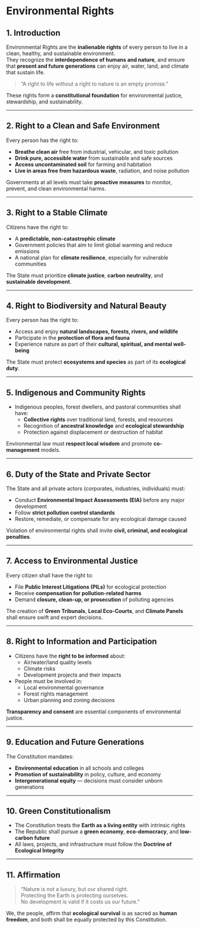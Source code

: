 # Environmental Rights

## 1. Introduction

Environmental Rights are the **inalienable rights** of every person to live in a clean, healthy, and sustainable environment.  
They recognize the **interdependence of humans and nature**, and ensure that **present and future generations** can enjoy air, water, land, and climate that sustain life.

> “A right to life without a right to nature is an empty promise.”

These rights form a **constitutional foundation** for environmental justice, stewardship, and sustainability.

---

## 2. Right to a Clean and Safe Environment

Every person has the right to:

- **Breathe clean air** free from industrial, vehicular, and toxic pollution
- **Drink pure, accessible water** from sustainable and safe sources
- **Access uncontaminated soil** for farming and habitation
- **Live in areas free from hazardous waste**, radiation, and noise pollution

Governments at all levels must take **proactive measures** to monitor, prevent, and clean environmental harms.

---

## 3. Right to a Stable Climate

Citizens have the right to:

- A **predictable, non-catastrophic climate**
- Government policies that aim to limit global warming and reduce emissions
- A national plan for **climate resilience**, especially for vulnerable communities

The State must prioritize **climate justice**, **carbon neutrality**, and **sustainable development**.

---

## 4. Right to Biodiversity and Natural Beauty

Every person has the right to:

- Access and enjoy **natural landscapes, forests, rivers, and wildlife**
- Participate in the **protection of flora and fauna**
- Experience nature as part of their **cultural, spiritual, and mental well-being**

The State must protect **ecosystems and species** as part of its **ecological duty**.

---

## 5. Indigenous and Community Rights

- Indigenous peoples, forest dwellers, and pastoral communities shall have:
  - **Collective rights** over traditional land, forests, and resources
  - Recognition of **ancestral knowledge** and **ecological stewardship**
  - Protection against displacement or destruction of habitat

Environmental law must **respect local wisdom** and promote **co-management** models.

---

## 6. Duty of the State and Private Sector

The State and all private actors (corporates, industries, individuals) must:

- Conduct **Environmental Impact Assessments (EIA)** before any major development
- Follow **strict pollution control standards**
- Restore, remediate, or compensate for any ecological damage caused

Violation of environmental rights shall invite **civil, criminal, and ecological penalties**.

---

## 7. Access to Environmental Justice

Every citizen shall have the right to:

- File **Public Interest Litigations (PILs)** for ecological protection
- Receive **compensation for pollution-related harms**
- Demand **closure, clean-up, or prosecution** of polluting agencies

The creation of **Green Tribunals**, **Local Eco-Courts**, and **Climate Panels** shall ensure swift and expert decisions.

---

## 8. Right to Information and Participation

- Citizens have the **right to be informed** about:
  - Air/water/land quality levels
  - Climate risks
  - Development projects and their impacts
- People must be involved in:
  - Local environmental governance
  - Forest rights management
  - Urban planning and zoning decisions

**Transparency and consent** are essential components of environmental justice.

---

## 9. Education and Future Generations

The Constitution mandates:

- **Environmental education** in all schools and colleges
- **Promotion of sustainability** in policy, culture, and economy
- **Intergenerational equity** — decisions must consider unborn generations

---

## 10. Green Constitutionalism

- The Constitution treats the **Earth as a living entity** with intrinsic rights
- The Republic shall pursue a **green economy**, **eco-democracy**, and **low-carbon future**
- All laws, projects, and infrastructure must follow the **Doctrine of Ecological Integrity**

---

## 11. Affirmation

> “Nature is not a luxury, but our shared right.  
> Protecting the Earth is protecting ourselves.  
> No development is valid if it costs us our future.”

We, the people, affirm that **ecological survival** is as sacred as **human freedom**, and both shall be equally protected by this Constitution.